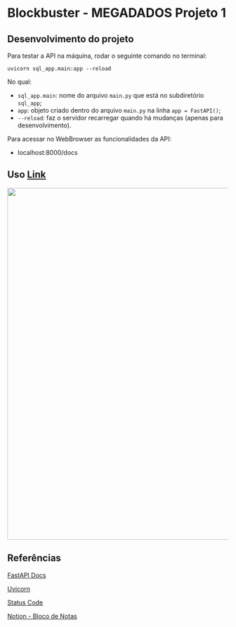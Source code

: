 # Blockbuster - MEGADADOS Projeto 1

## Desenvolvimento do projeto

Para testar a API na máquina, rodar o seguinte comando no terminal:

    uvicorn sql_app.main:app --reload

No qual:

- `sql_app.main`: nome do arquivo `main.py` que está no subdiretório `sql_app`;
- `app`: objeto criado dentro do arquivo `main.py` na linha `app = FastAPI()`;
- `--reload`: faz o servidor recarregar quando há mudanças (apenas para desenvolvimento).

Para acessar no WebBrowser as funcionalidades da API:

- localhost:8000/docs

## Uso [Link](https://youtu.be/x6H8JLdpoqA)

<img src="https://user-images.githubusercontent.com/15271557/231797556-a0293439-939a-4a3d-b3b5-3d2abbbe7420.png" width="800">

<!-- [`<img src="https://user-images.githubusercontent.com/15271557/231797556-a0293439-939a-4a3d-b3b5-3d2abbbe7420.png" width="800">`](https://youtu.be/x6H8JLdpoqA) -->

## Referências

[FastAPI Docs](https://fastapi.tiangolo.com/)

[Uvicorn](https://www.uvicorn.org/)

[Status Code](https://www.restapitutorial.com/httpstatuscodes.html)

[Notion - Bloco de Notas](https://juniper-condor-453.notion.site/Projeto-BlockBuster-2e755cab08d94bcb8cdefe871d6d212d)
